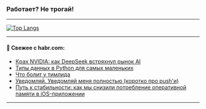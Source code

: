 ### Работает? Не трогай!

---
<!--
#### 🛠️ Technical stack:

![Java](https://img.shields.io/badge/Java-informational?logo=Oracle&style=flat&logoColor=white&color=FF4500)
![Kotlin](https://img.shields.io/badge/Kotlin-informational?logo=Kotlin&style=flat&logoColor=white&color=774D97)
![TS](https://img.shields.io/badge/TypeScript-informational?logo=typeScript&style=flat&logoColor=black&color=017acc)
![Python](https://img.shields.io/badge/Python-informational?logo=Python&style=flat&logoColor=black&color=ffdd54) <br>
![Spring](https://img.shields.io/badge/Spring-informational?logo=Spring&style=flat&logoColor=white&color=6DB33F) 
![SpringBoot](https://img.shields.io/badge/SpringBoot-informational?logo=SpringBoot&style=flat&logoColor=white&color=6DB33F)
![Nest](https://img.shields.io/badge/NestJS-informational?logo=NestJS&style=flat&logoColor=white&color=E0234E) 
![NodeJS](https://img.shields.io/badge/NodeJS-informational?logo=node.js&style=flat&logoColor=white&color=70A760)<br>
![PostgreSQL](https://img.shields.io/badge/PostgreSQL-informational?logo=PostgreSQL&style=flat&logoColor=white&color=DAA520)
![MongoDB](https://img.shields.io/badge/MongoDB-informational?logo=MongoDB&style=flat&logoColor=white&color=870000)
![Apache](https://img.shields.io/badge/Apache-informational?logo=apache&style=flat&logoColor=white&color=f74e28)

___ 
-->

<!--- #### 🛠️ : --->

[![Top Langs](https://github-readme-stats-82jvfl3w3-advtsettinggmailcoms-projects.vercel.app/api/top-langs/?username=zloylis&langs_count=10&hide_title=true&title_color=e6edf3&size_weight=0.5&count_weight=0.5&layout=compact&hide_progress=true&hide_border=true&theme=dracula)](https://github.com/zloylis)

<!---


####  :octocat:&nbsp;&nbsp; Статистика:

![GitHub stats](https://github-readme-stats-u2qms2cxw-advtsettinggmailcoms-projects.vercel.app/api?username=zloylis&show_icons=true&hide_border=true&theme=dracula&title_color=e6edf3&include_all_commits=true&count_private=true&hide_rank=false&hide_title=true&rank_icon=github)
-->
---

#### 💬 Свежее с habr.com:

<!-- BLOG-POST-LIST:START -->
- [Крах NVIDIA: как DeepSeek встряхнул рынок AI](https://habr.com/ru/companies/redmadrobot/articles/877416/?utm_source=habrahabr&utm_medium=rss&utm_campaign=877416)
- [Типы данных в Python для самых маленьких](https://habr.com/ru/articles/877410/?utm_source=habrahabr&utm_medium=rss&utm_campaign=877410)
- [Что болит у тимлида](https://habr.com/ru/companies/sibur_official/articles/871006/?utm_source=habrahabr&utm_medium=rss&utm_campaign=871006)
- [Уведомляй. Уведомляй меня полностью &lpar;коротко про push&#39;и&rpar;](https://habr.com/ru/articles/877392/?utm_source=habrahabr&utm_medium=rss&utm_campaign=877392)
- [Путь к стабильности: как мы снизили потребление оперативной памяти в iOS-приложении](https://habr.com/ru/companies/aliexpress_russia/articles/877058/?utm_source=habrahabr&utm_medium=rss&utm_campaign=877058)
<!-- BLOG-POST-LIST:END -->

---
